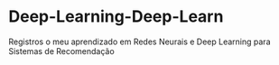 # Deep-Learning-Deep-Learn
Registros o meu aprendizado em Redes Neurais e Deep Learning para Sistemas de Recomendação
